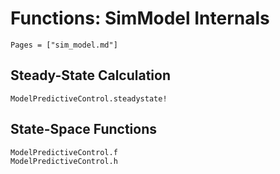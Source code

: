 # Functions: SimModel Internals

```@contents
Pages = ["sim_model.md"]
```

## Steady-State Calculation

```@docs
ModelPredictiveControl.steadystate!
```

## State-Space Functions

```@docs
ModelPredictiveControl.f
ModelPredictiveControl.h
```
